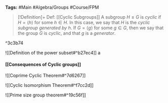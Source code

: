 **Tags:** #Main #Algebra/Groups #Course/FPM 

> [!Definition]+ Def: [[Cyclic Subgroups]]
> A subgroup $H\le G$ is *cyclic* if $H = \langle h \rangle$ for some $h\in H$. In this case, we say that $H$ is the *cyclic subgroup generated by h*. If $G=\langle g \rangle$ for some $g\in G$, then we say that the group $G$ is *cyclic*, and that $g$ is a *generator*.
> 

^3c3b74

![[Definition of the power subset#^b27ec4]]
a
#### [[Consequences of Cyclic groups]]

![[Coprime Cyclic Theorem#^7d6267]]

![[Cyclic Isomorphism Theorem#^f7cc2d]]

![[Prime size group theorem#^19c56f]]